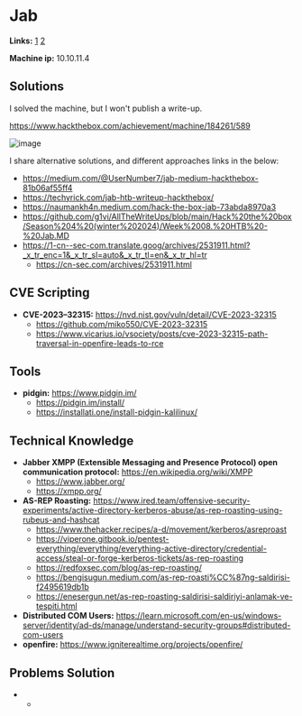 # Jab

**Links:** [1](https://www.hackthebox.com/machines/Jab)  [2](https://app.hackthebox.com/machines/Jab)

**Machine ip:** 10.10.11.4


## Solutions
I solved the machine, but I won't publish a write-up. 

https://www.hackthebox.com/achievement/machine/184261/589

![image](https://github.com/h4md153v63n/CTFs/assets/5091265/1165ac41-6498-4ec5-9d9a-1091b1a97f40)

I share alternative solutions, and different approaches links in the below:
+ https://medium.com/@UserNumber7/jab-medium-hackthebox-81b06af55ff4
+ https://techyrick.com/jab-htb-writeup-hackthebox/
+ https://naumankh4n.medium.com/hack-the-box-jab-73abda8970a3
+ https://github.com/g1vi/AllTheWriteUps/blob/main/Hack%20the%20box/Season%204%20(winter%202024)/Week%2008.%20HTB%20-%20Jab.MD
+ https://1-cn--sec-com.translate.goog/archives/2531911.html?_x_tr_enc=1&_x_tr_sl=auto&_x_tr_tl=en&_x_tr_hl=tr
  + https://cn-sec.com/archives/2531911.html


## CVE Scripting
+ **CVE-2023–32315:** https://nvd.nist.gov/vuln/detail/CVE-2023-32315
  + https://github.com/miko550/CVE-2023-32315
  + https://www.vicarius.io/vsociety/posts/cve-2023-32315-path-traversal-in-openfire-leads-to-rce


## Tools
+ **pidgin:** https://www.pidgin.im/
  + https://pidgin.im/install/
  + https://installati.one/install-pidgin-kalilinux/


## Technical Knowledge
+ **Jabber XMPP (Extensible Messaging and Presence Protocol) open communication protocol:** https://en.wikipedia.org/wiki/XMPP
  + https://www.jabber.org/
  + https://xmpp.org/
+ **AS-REP Roasting:** https://www.ired.team/offensive-security-experiments/active-directory-kerberos-abuse/as-rep-roasting-using-rubeus-and-hashcat
  + https://www.thehacker.recipes/a-d/movement/kerberos/asreproast
  + https://viperone.gitbook.io/pentest-everything/everything/everything-active-directory/credential-access/steal-or-forge-kerberos-tickets/as-rep-roasting
  + https://redfoxsec.com/blog/as-rep-roasting/
  + https://bengisugun.medium.com/as-rep-roasti%CC%87ng-saldirisi-f2495619db1b
  + https://enesergun.net/as-rep-roasting-saldirisi-saldiriyi-anlamak-ve-tespiti.html
+ **Distributed COM Users:** https://learn.microsoft.com/en-us/windows-server/identity/ad-ds/manage/understand-security-groups#distributed-com-users
+ **openfire:** https://www.igniterealtime.org/projects/openfire/


## Problems Solution
+ -
